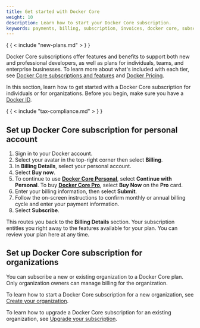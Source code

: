```yaml
---
title: Get started with Docker Core
weight: 10
description: Learn how to start your Docker Core subscription.
keywords: payments, billing, subscription, invoices, docker core, subscribe
---
```


{ { < include "new-plans.md" > } }

Docker Core subscriptions offer features and benefits to support both new and professional developers, as well as plans for individuals, teams, and enterprise businesses. To learn more about what's included with each tier, see [Docker Core subscriptions and features](../../subscription/core-subscription/details.md) and [Docker Pricing](https://www.docker.com/pricing/).

In this section, learn how to get started with a Docker Core subscription for individuals or for organizations. Before you begin, make sure you have a [Docker ID](../../accounts/create-account.md).

{ { < include "tax-compliance.md" > } }

## Set up Docker Core subscription for personal account

1. Sign in to your Docker account.
2. Select your avatar in the top-right corner then select **Billing**.
3. In **Billing Details**, select your personal account.
4. Select **Buy now**.
5. To continue to use [**Docker Core Personal**](../../subscription/core-subscription/details.md#docker-personal), select **Continue with Personal**. To buy [**Docker Core Pro**](../../subscription/core-subscription/details.md#docker-pro), select **Buy Now** on the **Pro** card.
6. Enter your billing information, then select **Submit**.
7. Follow the on-screen instructions to confirm monthly or annual billing cycle and enter your payment information.
8. Select **Subscribe**.

This routes you back to the **Billing Details** section. Your subscription entitles you right away to the features available for your plan. You can review your plan here at any time.

## Set up Docker Core subscription for organizations

You can subscribe a new or existing organization to a Docker Core plan. Only organization owners can manage billing for the organization.

To learn how to start a Docker Core subscription for a new organization, see [Create your organization](../../admin/organization/orgs.md).

To learn how to upgrade a Docker Core subscription for an existing organization, see [Upgrade your subscription](../../subscription/core-subscription/upgrade.md).
